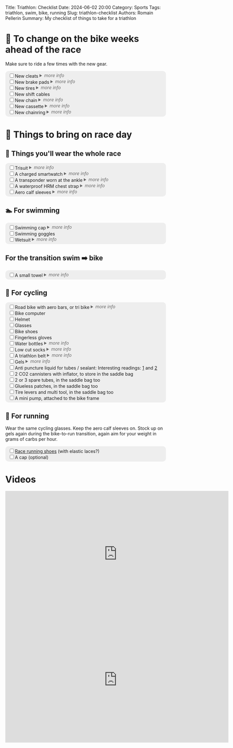 Title: Triathlon: Checklist
Date: 2024-06-02 20:00
Category: Sports
Tags: triathlon, swim, bike, running
Slug: triathlon-checklist
Authors: Romain Pellerin
Summary: My checklist of things to take for a triathlon

# 📅 To change on the bike weeks ahead of the race

Make sure to ride a few times with the new gear.

- <input type="checkbox" />New cleats <details><summary>more info</summary>[Yellow Shimano SPD-SL cleats](https://road.shimano.com/us/stories/what-shimano-road-cleat-is-right-for-you)</details>
- <input type="checkbox" />New brake pads <details><summary>more info</summary>Classic pads, or [OXiC-specific ones](https://amzn.eu/d/27LHebO)</details>
- <input type="checkbox" />New tires <details><summary>more info</summary>Continental Grand Prix 5000 ([not the S TR version](https://www.reddit.com/r/cycling/comments/1735wma/continental_gp_5000_s_tr_or_gp_5000/) nor [the AS TR version](https://www.reddit.com/r/cycling/comments/15msva0/tubeless_conti_gp_5000_s_vs_as_whats_the/))<br />Size 25-622 (ETRTO)<br />[Amazon](https://amzn.eu/d/jcn4Tni) [Bike24](https://www.bike24.com/p2305160.html).</details>
- <input type="checkbox" />New shift cables
- <input type="checkbox" />New chain <details><summary>more info</summary>Shimano CN-HG701-11 (116 links)<br />CN-HG601-11 is standard for 105,<br />but CN-HG701-11 is slightly better performance-wise.</details>
- <input type="checkbox" />New cassette <details><summary>more info</summary>Optional<br />Shimano 105 CS-R7000 11-speed, 11-32<br />[Bike24](https://www.bike24.com/p2271410.html)<br />[When to replace](https://www.reddit.com/r/cycling/comments/b5to2b/time_to_replace_my_crank_set_and_cassette_pics/)</details>
- <input type="checkbox" />New chainring <details><summary>more info</summary>Optional. [When to replace?](https://www.youtube.com/watch?v=8LqTmvuf6tw)</details>

# 🧳 Things to bring on race day

## 📝 Things you'll wear the whole race

- <input type="checkbox" />Trisuit <details><summary>more info</summary>My favorite ones: Z3r0d Racer and Zoot's Ultra Tri P1</details>
- <input type="checkbox" />A charged smartwatch <details><summary>more info</summary>[Here are a few tips for setting up a garmin watch for a triathlon](https://www.reddit.com/r/triathlon/comments/doqkn5/a_few_tips_for_setting_up_a_garmin_watch_for_a/)</details>
- <input type="checkbox" />A transponder worn at the ankle <details><summary>more info</summary>Provided by the organization</details>
- <input type="checkbox" />A waterproof HRM chest strap <details><summary>more info</summary>[Garmin HRM-Pro Plus](https://www.garmin.com/fr-FR/p/770963)</details>
- <input type="checkbox" />Aero calf sleeves <details><summary>more info</summary>To be [a little faster on the bike](https://www.reddit.com/r/triathlon/comments/1766z7k/aero_calf_sleeves_best_ones/).<br />Also serves as compression sleeves when running.<br />To be worn the whole time, [under the wetsuit first](https://www.reddit.com/r/triathlon/comments/10drh2b/do_triathletes_swim_with_compression_calf_sleeves/).<br />If no wetsuit allowed, to be worn only from the cycling leg onward.</details>

## 🏊 For swimming

- <input type="checkbox" />Swimming cap <details><summary>more info</summary>Usually provided by the organization.<br />Some recommend two caps so as to "wedge" the goggles between them.</details>
- <input type="checkbox" />Swimming goggles
- <input type="checkbox" />Wetsuit <details><summary>more info</summary>Optional: sometimes allowed, sometimes forbidden, sometimes mandatory.<br />Made for triathlon, not diving.</details>

## For the transition swim ➡️ bike

- <input type="checkbox" />A small towel <details><summary>more info</summary>To dry your feet and remove the dirt</details>

## 🚴 For cycling

- <input type="checkbox" />Road bike with aero bars, or tri bike <details><summary>more info</summary>Make it lightweight: remove unnecessary equipment, such as lights</details>
- <input type="checkbox" />Bike computer
- <input type="checkbox" />Helmet
- <input type="checkbox" />Glasses
- <input type="checkbox" />Bike shoes
- <input type="checkbox" />Fingerless gloves
- <input type="checkbox" />Water bottles <details><summary>more info</summary>Already on the bike.<br />One filled with only water, the other with isotonic powder and water.<br />A third one? Pick up from aid stations?</details>
- <input type="checkbox" />Low cut socks <details><summary>more info</summary>To be worn for both the cycling and running legs</details>
- <input type="checkbox" />A triathlon belt <details><summary>more info</summary>To carry gels and display the bib number, to be worn until the end of the race</details>
- <input type="checkbox" />Gels <details><summary>more info</summary>Have some in the belt, some on the bike.<br />Aim for your weight in grams of carbs per hour:<br />you weight 75 kgs, you take 75 grams per hour.</details>
- <input type="checkbox" />Anti puncture liquid for tubes / sealant: Interesting readings: [1](https://www.reddit.com/r/triathlon/comments/3t0g71/puncture_in_race/) and [2](https://www.reddit.com/r/IronmanTriathlon/comments/p1hohl/comment/h8e6c9n/)
- <input type="checkbox" />2 CO2 cannisters with inflator, to store in the saddle bag
- <input type="checkbox" />2 or 3 spare tubes, in the saddle bag too
- <input type="checkbox" />Glueless patches, in the saddle bag too
- <input type="checkbox" />Tire levers and multi tool, in the saddle bag too
- <input type="checkbox" />A mini pump, attached to the bike frame

## 🏃 For running

Wear the same cycling glasses. Keep the aero calf sleeves on. Stock up on gels again during the bike-to-run transition, again aim for your weight in grams of carbs per hour.

- <input type="checkbox" />[Race running shoes]({filename}/running-and-pronation.md) (with elastic laces?)
- <input type="checkbox" />A cap (optional)

# Videos

<iframe width="700" height="394" src="https://www.youtube-nocookie.com/embed/qcy1s4raoEE" title="YouTube video player" frameborder="0" allow="accelerometer; autoplay; clipboard-write; encrypted-media; gyroscope; picture-in-picture" allowfullscreen></iframe>

<iframe width="700" height="394" src="https://www.youtube-nocookie.com/embed/p5KLCtdhOUE" title="YouTube video player" frameborder="0" allow="accelerometer; autoplay; clipboard-write; encrypted-media; gyroscope; picture-in-picture" allowfullscreen></iframe>

<style>
article h1 {
    font-size: 1.5rem;
}

article h2 {
    font-size: 1.3rem;
}

ul {
    list-style: none;
    padding: 5px 10px;
    background-color: #EEEEEE;
    border-radius: 10px;
}

li details {
    display: inline-block;
    vertical-align: top;
    color: #666666;
}

li details summary {
    font-style: italic;
}
</style>
